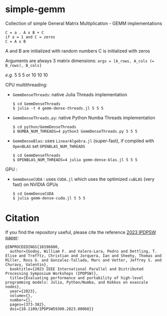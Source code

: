 # simple-gemm
Collection of simple General Matrix Multiplication - GEMM implementations

```
C = a . A x B + C
if a = 1 and C = zeros
C = A x B
```

A and B are initialized with random numbers
C is initialized with zeros

Arguments are always 3 matrix dimensions: `args = [A_rows, A_cols (= B_rows), B_cols]` 

*e.g.* 5 5 5 or 10 10 10

CPU multithreading:

- `GemmDenseThreads`: native Julia Threads implementation

    ```
    $ cd GemmDenseThreads
    $ julia -t 4 gemm-dense-threads.jl 5 5 5    
    ```

- `GemmDenseThreads.py`: native Python Numba Threads implementation

    ```
    $ cd python/GemmDenseThreads
    $ NUMBA_NUM_THREADS=4 python3 GemmDenseThreads.py 5 5 5    
    ```

- `GemmDenseBlas`: uses `LinearAlgebra.jl` (super-fast), if compiled with `OpenBLAS` set `OPENBLAS_NUM_THREADS` 

    ```
    $ cd GemmDenseThreads
    $ OPENBLAS_NUM_THREADS=4 julia gemm-dense-blas.jl 5 5 5    
    ```

GPU :

- `GemmDenseCUDA` : uses `CUDA.jl` which uses the optimized `cuBLAS` (very fast) on NVIDIA GPUs

    ```
    $ cd GemmDenseCUDA
    $ julia gemm-dense-cuda.jl 5 5 5
    ```
    
# Citation
If you find the repository useful, please cite the reference [2023 IPDPSW paper](https://doi.org/10.1109/IPDPSW59300.2023.00068):

```
@INPROCEEDINGS{10196600,
  author={Godoy, William F. and Valero-Lara, Pedro and Dettling, T. Elise and Trefftz, Christian and Jorquera, Ian and Sheehy, Thomas and Miller, Ross G. and Gonzalez-Tallada, Marc and Vetter, Jeffrey S. and Churavy, Valentin},
  booktitle={2023 IEEE International Parallel and Distributed Processing Symposium Workshops (IPDPSW)}, 
  title={Evaluating performance and portability of high-level programming models: Julia, Python/Numba, and Kokkos on exascale nodes}, 
  year={2023},
  volume={},
  number={},
  pages={373-382},
  doi={10.1109/IPDPSW59300.2023.00068}}
```
